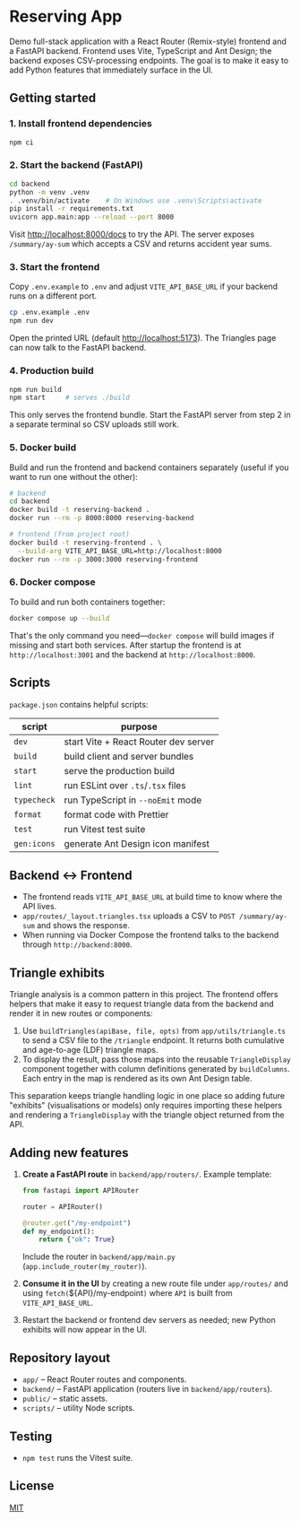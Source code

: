 # Reserving App

Demo full-stack application with a React Router (Remix-style) frontend and a FastAPI backend. Frontend uses Vite, TypeScript and Ant Design; the backend exposes CSV-processing endpoints. The goal is to make it easy to add Python features that immediately surface in the UI.

## Getting started

### 1. Install frontend dependencies

```bash
npm ci
```

### 2. Start the backend (FastAPI)

```bash
cd backend
python -m venv .venv
. .venv/bin/activate    # On Windows use .venv\Scripts\activate
pip install -r requirements.txt
uvicorn app.main:app --reload --port 8000
```

Visit <http://localhost:8000/docs> to try the API. The server exposes `/summary/ay-sum` which accepts a CSV and returns accident year sums.

### 3. Start the frontend

Copy `.env.example` to `.env` and adjust `VITE_API_BASE_URL` if your backend runs on a different port.

```bash
cp .env.example .env
npm run dev
```

Open the printed URL (default [http://localhost:5173](http://localhost:5173)). The Triangles page can now talk to the FastAPI backend.

### 4. Production build

```bash
npm run build
npm start     # serves ./build
```

This only serves the frontend bundle. Start the FastAPI server from step 2 in a separate terminal so CSV uploads still work.

### 5. Docker build

Build and run the frontend and backend containers separately (useful if you want to run one without the other):

```bash
# backend
cd backend
docker build -t reserving-backend .
docker run --rm -p 8000:8000 reserving-backend

# frontend (from project root)
docker build -t reserving-frontend . \
  --build-arg VITE_API_BASE_URL=http://localhost:8000
docker run --rm -p 3000:3000 reserving-frontend
```

### 6. Docker compose

To build and run both containers together:

```bash
docker compose up --build
```

That's the only command you need—`docker compose` will build images if missing and start both services. After startup the frontend is at `http://localhost:3001` and the backend at `http://localhost:8000`.

## Scripts

`package.json` contains helpful scripts:

| script      | purpose                              |
| ----------- | ------------------------------------ |
| `dev`       | start Vite + React Router dev server |
| `build`     | build client and server bundles      |
| `start`     | serve the production build           |
| `lint`      | run ESLint over `.ts`/`.tsx` files   |
| `typecheck` | run TypeScript in `--noEmit` mode    |
| `format`    | format code with Prettier            |
| `test`      | run Vitest test suite                |
| `gen:icons` | generate Ant Design icon manifest    |

## Backend <-> Frontend

- The frontend reads `VITE_API_BASE_URL` at build time to know where the API lives.
- `app/routes/_layout.triangles.tsx` uploads a CSV to `POST /summary/ay-sum` and shows the response.
- When running via Docker Compose the frontend talks to the backend through `http://backend:8000`.

## Triangle exhibits

Triangle analysis is a common pattern in this project. The frontend offers
helpers that make it easy to request triangle data from the backend and render
it in new routes or components:

1. Use `buildTriangles(apiBase, file, opts)` from `app/utils/triangle.ts` to
   send a CSV file to the `/triangle` endpoint. It returns both cumulative and
   age-to-age (LDF) triangle maps.
2. To display the result, pass those maps into the reusable
   `TriangleDisplay` component together with column definitions generated by
   `buildColumns`. Each entry in the map is rendered as its own Ant Design
   table.

This separation keeps triangle handling logic in one place so adding future
"exhibits" (visualisations or models) only requires importing these helpers and
rendering a `TriangleDisplay` with the triangle object returned from the API.

## Adding new features

1. **Create a FastAPI route** in `backend/app/routers/`. Example template:

   ```python
   from fastapi import APIRouter

   router = APIRouter()

   @router.get("/my-endpoint")
   def my_endpoint():
       return {"ok": True}
   ```

   Include the router in `backend/app/main.py` (`app.include_router(my_router)`).

2. **Consume it in the UI** by creating a new route file under `app/routes/` and using `fetch(`${API}/my-endpoint`)` where `API` is built from `VITE_API_BASE_URL`.
3. Restart the backend or frontend dev servers as needed; new Python exhibits will now appear in the UI.

## Repository layout

- `app/` – React Router routes and components.
- `backend/` – FastAPI application (routers live in `backend/app/routers`).
- `public/` – static assets.
- `scripts/` – utility Node scripts.

## Testing

- `npm test` runs the Vitest suite.

## License

[MIT](LICENSE)
